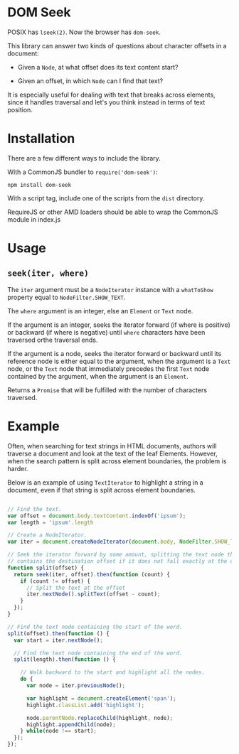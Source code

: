 DOM Seek
========

POSIX has `lseek(2)`. Now the browser has `dom-seek`.

This library can answer two kinds of questions about character offsets in a
document:

- Given a `Node`, at what offset does its text content start?

- Given an offset, in which `Node` can I find that text?

It is especially useful for dealing with text that breaks across elements,
since it handles traversal and let's you think instead in terms of text
position.


Installation
============

There are a few different ways to include the library.

With a CommonJS bundler to `require('dom-seek')`:

    npm install dom-seek

With a script tag, include one of the scripts from the `dist` directory.

RequireJS or other AMD loaders should be able to wrap the CommonJS module
in index.js

Usage
=====

## `seek(iter, where)`

The `iter` argument must be a `NodeIterator` instance with a `whatToShow`
property equal to `NodeFilter.SHOW_TEXT`.

The `where` argument is an integer, else an `Element` or `Text` node.

If the argument is an integer, seeks the iterator forward (if where is positive)
or backward (if where is negative) until `where` characters have been traversed
orthe traversal ends.

If the argument is a node, seeks the iterator forward or backward until its
reference node is either equal to the argument, when the argument is a `Text`
node, or the `Text` node that immediately precedes the first `Text` node
contained by the argument, when the argument is an `Element`.

Returns a `Promise` that will be fulfilled with the number of characters
traversed.

Example
=======

Often, when searching for text strings in HTML documents, authors will traverse
a document and look at the text of the leaf Elements. However, when the search
pattern is split across element boundaries, the problem is harder.

Below is an example of using `TextIterator` to highlight a string in a document,
even if that string is split across element boundaries.

```javascript

// Find the text.
var offset = document.body.textContent.indexOf('ipsum');
var length = 'ipsum'.length

// Create a NodeIterator.
var iter = document.createNodeIterator(document.body, NodeFilter.SHOW_TEXT);

// Seek the iterator forward by some amount, splitting the text node that
// contains the destination offset if it does not fall exactly at the offset.
function split(offset) {
  return seek(iter, offset).then(function (count) {
    if (count != offset) {
      // Split the text at the offset
      iter.nextNode().splitText(offset - count);
    }
  });
}

// Find the text node containing the start of the word.
split(offset).then(function () {
  var start = iter.nextNode();

  // Find the text node containing the end of the word.
  split(length).then(function () {

    // Walk backward to the start and highlight all the nodes.
    do {
      var node = iter.previousNode();

      var highlight = document.createElement('span');
      highlight.classList.add('highlight');

      node.parentNode.replaceChild(highlight, node);
      highlight.appendChild(node);
    } while(node !== start);
  });
});
```

